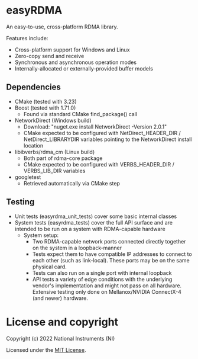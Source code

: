 <!--
Copyright (c) 2022 National Instruments
SPDX-License-Identifier: MIT
-->

# easyRDMA

An easy-to-use, cross-platform RDMA library.

Features include:
- Cross-platform support for Windows and Linux
- Zero-copy send and receive
- Synchronous and asynchronous operation modes
- Internally-allocated or externally-provided buffer models

## Dependencies
- CMake (tested with 3.23)
- Boost (tested with 1.71.0)
  - Found via standard CMake find_package() call
 - NetworkDirect (Windows build)
   - Download: "nuget.exe install NetworkDirect -Version 2.0.1"
   - CMake expected to be configured with NetDirect_HEADER_DIR / NetDirect_LIBRARYDIR variables pointing to the NetworkDirect install location
- libibverbs/rdma_cm (Linux build)
  - Both part of rdma-core package
  - CMake expected to be configured with VERBS_HEADER_DIR / VERBS_LIB_DIR variables
- googletest
  - Retrieved automatically via CMake step

## Testing
- Unit tests (easyrdma_unit_tests) cover some basic internal classes
- System tests (easyrdma_tests) cover the full API surface and are intended to be run on a system with RDMA-capable hardware
  - System setup:
    - Two RDMA-capable network ports connected directly together on the system in a loopback-manner
    - Tests expect them to have compatible IP addresses to connect to each other (such as link-local). These ports may be on the same physical card.
    - Tests can also run on a single port with internal loopback
    - API tests a variety of edge conditions with the underlying vendor's implementation and might not pass on all hardware. Extensive testing only done on Mellanox/NVIDIA ConnectX-4 (and newer) hardware.

# License and copyright

Copyright (c) 2022 National Instruments (NI)

Licensed under the [MIT License](LICENSE.txt).
